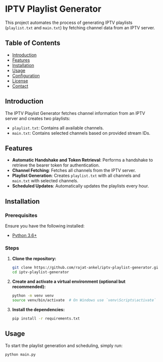 # IPTV Playlist Generator

This project automates the process of generating IPTV playlists (`playlist.txt` and `main.txt`) by fetching channel data from an IPTV server.

## Table of Contents

- [Introduction](#introduction)
- [Features](#features)
- [Installation](#installation)
- [Usage](#usage)
- [Configuration](#configuration)
- [License](#license)
- [Contact](#contact)

## Introduction

The IPTV Playlist Generator fetches channel information from an IPTV server and creates two playlists:
- `playlist.txt`: Contains all available channels.
- `main.txt`: Contains selected channels based on provided stream IDs.

## Features

- **Automatic Handshake and Token Retrieval**: Performs a handshake to retrieve the bearer token for authentication.
- **Channel Fetching**: Fetches all channels from the IPTV server.
- **Playlist Generation**: Creates `playlist.txt` with all channels and `main.txt` with selected channels.
- **Scheduled Updates**: Automatically updates the playlists every hour.

## Installation

### Prerequisites

Ensure you have the following installed:

- [Python 3.6+](https://www.python.org/downloads/)

### Steps

1. **Clone the repository:**

    ```sh
    git clone https://github.com/rajat-ankel/iptv-playlist-generator.git
    cd iptv-playlist-generator
    ```

2. **Create and activate a virtual environment (optional but recommended):**

    ```sh
    python -m venv venv
    source venv/bin/activate  # On Windows use `venv\Scripts\activate`
    ```

3. **Install the dependencies:**

    ```sh
    pip install -r requirements.txt
    ```

## Usage

To start the playlist generation and scheduling, simply run:

```sh
python main.py

